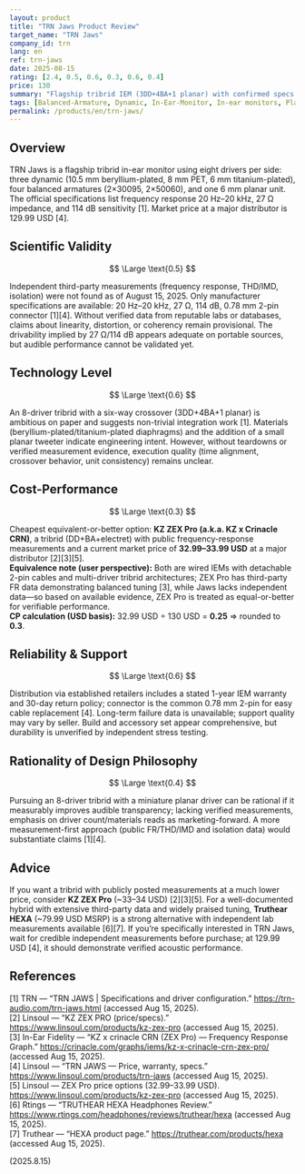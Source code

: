 ```yaml
---
layout: product
title: "TRN Jaws Product Review"
target_name: "TRN Jaws"
company_id: trn
lang: en
ref: trn-jaws
date: 2025-08-15
rating: [2.4, 0.5, 0.6, 0.3, 0.6, 0.4]
price: 130
summary: "Flagship tribrid IEM (3DD+4BA+1 planar) with confirmed specs but no independent measurements; pricing faces proven lower-cost tribrids"
tags: [Balanced-Armature, Dynamic, In-Ear-Monitor, In-ear monitors, Planar, TRN, Tribrid]
permalink: /products/en/trn-jaws/
---
```

## Overview

TRN Jaws is a flagship tribrid in-ear monitor using eight drivers per side: three dynamic (10.5 mm beryllium-plated, 8 mm PET, 6 mm titanium-plated), four balanced armatures (2×30095, 2×50060), and one 6 mm planar unit. The official specifications list frequency response 20 Hz–20 kHz, 27 Ω impedance, and 114 dB sensitivity [1]. Market price at a major distributor is 129.99 USD [4].

## Scientific Validity

$$ \Large \text{0.5} $$

Independent third-party measurements (frequency response, THD/IMD, isolation) were not found as of August 15, 2025. Only manufacturer specifications are available: 20 Hz–20 kHz, 27 Ω, 114 dB, 0.78 mm 2-pin connector [1][4]. Without verified data from reputable labs or databases, claims about linearity, distortion, or coherency remain provisional. The drivability implied by 27 Ω/114 dB appears adequate on portable sources, but audible performance cannot be validated yet.

## Technology Level

$$ \Large \text{0.6} $$

An 8-driver tribrid with a six-way crossover (3DD+4BA+1 planar) is ambitious on paper and suggests non-trivial integration work [1]. Materials (beryllium-plated/titanium-plated diaphragms) and the addition of a small planar tweeter indicate engineering intent. However, without teardowns or verified measurement evidence, execution quality (time alignment, crossover behavior, unit consistency) remains unclear.

## Cost-Performance

$$ \Large \text{0.3} $$

Cheapest equivalent-or-better option: **KZ ZEX Pro (a.k.a. KZ x Crinacle CRN)**, a tribrid (DD+BA+electret) with public frequency-response measurements and a current market price of **32.99–33.99 USD** at a major distributor [2][3][5].  
**Equivalence note (user perspective):** Both are wired IEMs with detachable 2-pin cables and multi-driver tribrid architectures; ZEX Pro has third-party FR data demonstrating balanced tuning [3], while Jaws lacks independent data—so based on available evidence, ZEX Pro is treated as equal-or-better for verifiable performance.  
**CP calculation (USD basis):** 32.99 USD ÷ 130 USD = **0.25** ⇒ rounded to **0.3**.

## Reliability & Support

$$ \Large \text{0.6} $$

Distribution via established retailers includes a stated 1-year IEM warranty and 30-day return policy; connector is the common 0.78 mm 2-pin for easy cable replacement [4]. Long-term failure data is unavailable; support quality may vary by seller. Build and accessory set appear comprehensive, but durability is unverified by independent stress testing.

## Rationality of Design Philosophy

$$ \Large \text{0.4} $$

Pursuing an 8-driver tribrid with a miniature planar driver can be rational if it measurably improves audible transparency; lacking verified measurements, emphasis on driver count/materials reads as marketing-forward. A more measurement-first approach (public FR/THD/IMD and isolation data) would substantiate claims [1][4].

## Advice

If you want a tribrid with publicly posted measurements at a much lower price, consider **KZ ZEX Pro** (~33–34 USD) [2][3][5]. For a well-documented hybrid with extensive third-party data and widely praised tuning, **Truthear HEXA** (~79.99 USD MSRP) is a strong alternative with independent lab measurements available [6][7]. If you’re specifically interested in TRN Jaws, wait for credible independent measurements before purchase; at 129.99 USD [4], it should demonstrate verified acoustic performance.

## References

[1] TRN — “TRN JAWS | Specifications and driver configuration.” https://trn-audio.com/trn-jaws.html (accessed Aug 15, 2025).  
[2] Linsoul — “KZ ZEX PRO (price/specs).” https://www.linsoul.com/products/kz-zex-pro (accessed Aug 15, 2025).  
[3] In-Ear Fidelity — “KZ x crinacle CRN (ZEX Pro) — Frequency Response Graph.” https://crinacle.com/graphs/iems/kz-x-crinacle-crn-zex-pro/ (accessed Aug 15, 2025).  
[4] Linsoul — “TRN JAWS — Price, warranty, specs.” https://www.linsoul.com/products/trn-jaws (accessed Aug 15, 2025).  
[5] Linsoul — ZEX Pro price options (32.99–33.99 USD). https://www.linsoul.com/products/kz-zex-pro (accessed Aug 15, 2025).  
[6] Rtings — “TRUTHEAR HEXA Headphones Review.” https://www.rtings.com/headphones/reviews/truthear/hexa (accessed Aug 15, 2025).  
[7] Truthear — “HEXA product page.” https://truthear.com/products/hexa (accessed Aug 15, 2025).

(2025.8.15)

